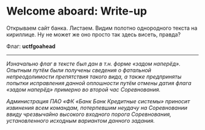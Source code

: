# Welcome aboard: Write-up

Открываем сайт банка. Листаем. Видим полотно однородного текста на кириллице. Ну не может же оно просто так здесь висеть, правда?

Флаг: **uctfgoahead**

---
*Изначально флаг в тексте был дан в т.н. форме «задом наперёд». Опытным путём были получены сведения о фатальной непреодолимости препятствия такого вида, а также предприняты попытки исправления данной оплошности путём отмены датия флага «задом наперёд» примерно во второй час Соревнования.*

*Администрация ПАО «ФК «Банк Банк Кредитные системы» приносит извинения всем командам, потерпевшим неудачу на Соревновании ввиду чрезвычайно высокого входного порога Соревнования, установленного исходным вариантом данного задания.*